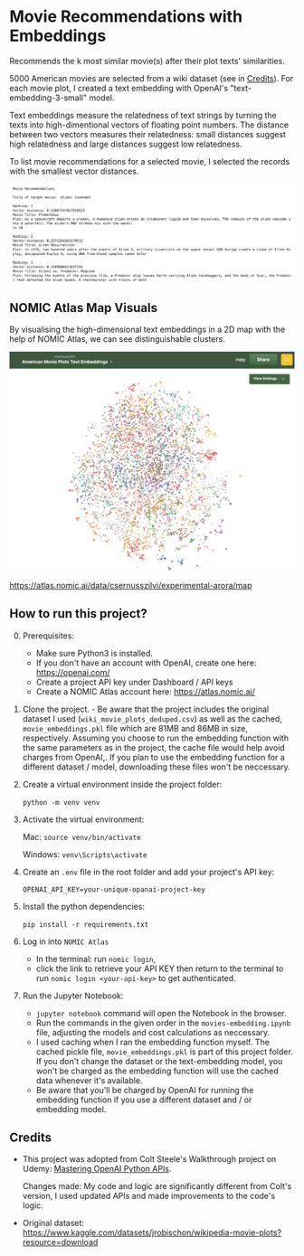 # Movie Recommendations with Embeddings

Recommends the k most similar movie(s) after their plot texts' similarities. 


5000 American movies are selected from a wiki dataset (see in [Credits](#credits)). For each movie plot, I created a text embedding with OpenAI's "text-embedding-3-small" model. 

Text embeddings measure the relatedness of text strings by turning the texts into high-dimentional vectors of floating point numbers. The distance between two vectors measures their relatedness:  small distances suggest high relatedness and large distances suggest low relatedness. 

To list movie recommendations for a selected movie, I selected the records with the smallest vector distances.

![resommendations-image](recommendations-image.png)

## NOMIC Atlas Map Visuals

By visualising the high-dimensional text embeddings in a 2D map with the help of NOMIC Atlas, we can see distinguishable clusters.

![clusters](clusters.png)

https://atlas.nomic.ai/data/csernusszilvi/experimental-arora/map


## How to run this project?


0. Prerequisites: 

    - Make sure Python3 is installed.
    - If you don't have an account with OpenAI, create one here: https://openai.com/
    - Create a project API key under Dashboard / API keys
    - Create a NOMIC Atlas account here: https://atlas.nomic.ai/

1. Clone the project. - Be aware that the project includes the original dataset I used (`wiki_movie_plots_deduped.csv`) as well as the cached, `movie_embeddings.pkl` file which are 81MB and 86MB in size, respectively.  Assuming you choose to run the embedding function with the same parameters as in the project, the cache file would help avoid charges from OpenAI,. If you plan to use the embedding function for a different dataset / model, downloading these files won't be neccessary.

2. Create a virtual environment inside the project folder:

    `python -m venv venv`

3. Activate the virtual environment:


    Mac: `source venv/bin/activate`


    Windows: `venv\Scripts\activate`


4. Create an `.env` file in the root folder and add your project's API key:

    ```
    OPENAI_API_KEY=your-unique-opanai-project-key
    ```


5. Install the python dependencies:

    `pip install -r requirements.txt`


6. Log in into `NOMIC Atlas`

    - In the terminal: run `nomic login`, 
    - click the link to retrieve your API KEY then return to the terminal to run `nomic login <your-api-key>` to get authenticated.


7. Run the Jupyter Notebook:

    - `jupyter notebook` command will open the Notebook in the browser.
    - Run the commands in the given order in the `movies-embedding.ipynb` file, adjusting the models and cost calculations as neccessary. 
    - I used caching when I ran the embedding function myself. The cached pickle file, `movie_embeddings.pkl` is part of this project folder. If you don't change the dataset or the text-embedding model, you won't be charged as the embedding function will use the
    cached data whenever it's available.
    - Be aware that you'll be charged by OpenAI for running the embedding function if you use a different dataset and / or embedding model.


## Credits

- This project was adopted from Colt Steele's Walkthrough project on Udemy: [Mastering OpenAI Python APIs](https://www.udemy.com/course/mastering-openai/?couponCode=24T3MT53024).

    Changes made: My code and logic are significantly different from Colt's version, I used updated APIs and made improvements to the code's logic.

- Original dataset: https://www.kaggle.com/datasets/jrobischon/wikipedia-movie-plots?resource=download
